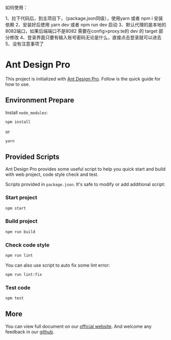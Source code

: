 

如何使用：

1、拉下代码后，到主项目下，（package.json同级），使用yarn 或者 npm i 安装依赖
2、安装好后使用 yarn dev 或者 npm run dev 启动
3、默认代理的是本地的8082端口，如果后端端口不是8082 需要在config>proxy.te的 dev 的 target 部分修改
4、登录界面只要有输入账号密码无论是什么，直接点击登录就可以进去
5、没有注意事项了





# Ant Design Pro

This project is initialized with [Ant Design Pro](https://pro.ant.design). Follow is the quick guide for how to use.

## Environment Prepare

Install `node_modules`:

```bash
npm install
```

or

```bash
yarn
```

## Provided Scripts

Ant Design Pro provides some useful script to help you quick start and build with web project, code style check and test.

Scripts provided in `package.json`. It's safe to modify or add additional script:

### Start project

```bash
npm start
```

### Build project

```bash
npm run build
```

### Check code style

```bash
npm run lint
```

You can also use script to auto fix some lint error:

```bash
npm run lint:fix
```

### Test code

```bash
npm test
```

## More

You can view full document on our [official website](https://pro.ant.design). And welcome any feedback in our [github](https://github.com/ant-design/ant-design-pro).
